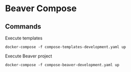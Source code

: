 # Beaver Compose

## Commands

Execute templates

```console
docker-compose -f compose-templates-development.yaml up
```

Execute Beaver project

```console
docker-compose -f compose-beaver-development.yaml up
```
